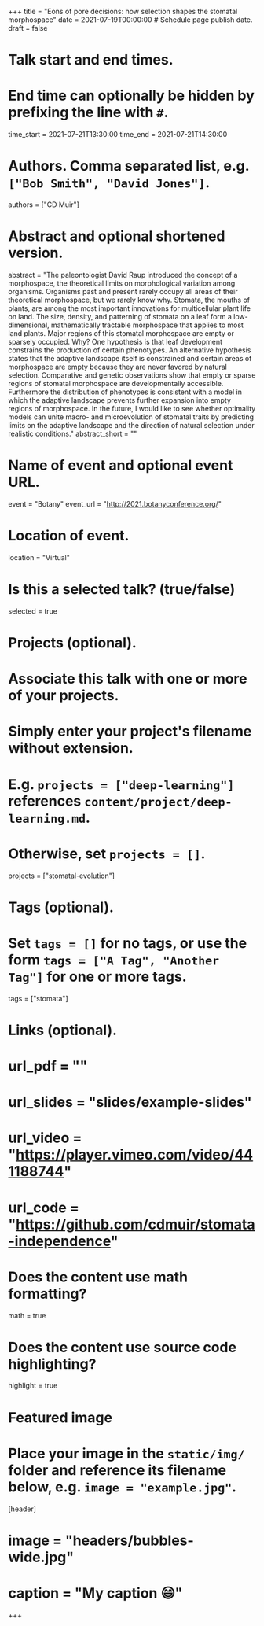 +++
title = "Eons of pore decisions: how selection shapes the stomatal morphospace"
date = 2021-07-19T00:00:00  # Schedule page publish date.
draft = false

# Talk start and end times.
#   End time can optionally be hidden by prefixing the line with `#`.
time_start = 2021-07-21T13:30:00
time_end = 2021-07-21T14:30:00

# Authors. Comma separated list, e.g. `["Bob Smith", "David Jones"]`.
authors = ["CD Muir"]

# Abstract and optional shortened version.
abstract = "The paleontologist David Raup introduced the concept of a morphospace, the theoretical limits on morphological variation among organisms. Organisms past and present rarely occupy all areas of their theoretical morphospace, but we rarely know why. Stomata, the mouths of plants, are among the most important innovations for multicellular plant life on land. The size, density, and patterning of stomata on a leaf form a low-dimensional, mathematically tractable morphospace that applies to most land plants. Major regions of this stomatal morphospace are empty or sparsely occupied. Why? One hypothesis is that leaf development constrains the production of certain phenotypes. An alternative hypothesis states that the adaptive landscape itself is constrained and certain areas of morphospace are empty because they are never favored by natural selection. Comparative and genetic observations show that empty or sparse regions of stomatal morphospace are developmentally accessible. Furthermore the distribution of phenotypes is consistent with a model in which the adaptive landscape prevents further expansion into empty regions of morphospace. In the future, I would like to see whether optimality models can unite macro- and microevolution of stomatal traits by predicting limits on the adaptive landscape and the direction of natural selection under realistic conditions."
abstract_short = ""

# Name of event and optional event URL.
event = "Botany"
event_url = "http://2021.botanyconference.org/"

# Location of event.
location = "Virtual"

# Is this a selected talk? (true/false)
selected = true

# Projects (optional).
#   Associate this talk with one or more of your projects.
#   Simply enter your project's filename without extension.
#   E.g. `projects = ["deep-learning"]` references `content/project/deep-learning.md`.
#   Otherwise, set `projects = []`.
projects = ["stomatal-evolution"]

# Tags (optional).
#   Set `tags = []` for no tags, or use the form `tags = ["A Tag", "Another Tag"]` for one or more tags.
tags = ["stomata"]

# Links (optional).
# url_pdf = ""
# url_slides = "slides/example-slides"
# url_video = "https://player.vimeo.com/video/441188744"
# url_code = "https://github.com/cdmuir/stomata-independence"

# Does the content use math formatting?
math = true

# Does the content use source code highlighting?
highlight = true

# Featured image
# Place your image in the `static/img/` folder and reference its filename below, e.g. `image = "example.jpg"`.
[header]
# image = "headers/bubbles-wide.jpg"
# caption = "My caption :smile:"

+++

